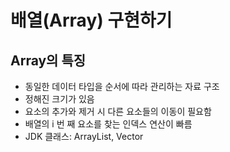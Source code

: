 # 배열(Array) 구현하기

## Array의 특징

- 동일한 데이터 타입을 순서에 따라 관리하는 자료 구조
- 정해진 크기가 있음
- 요소의 추가와 제거 시 다른 요소들의 이동이 필요함
- 배열의 i 번 째 요소를 찾는 인덱스 연산이 빠름
- JDK 클래스: ArrayList, Vector